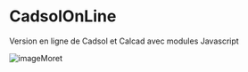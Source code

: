 
# CadsolOnLine
Version en ligne de Cadsol et Calcad
avec modules Javascript


![imageMoret](https://user-images.githubusercontent.com/24637950/233867409-d2b9c4e5-9b37-406d-94bb-c06547d3e3a5.jpg)
